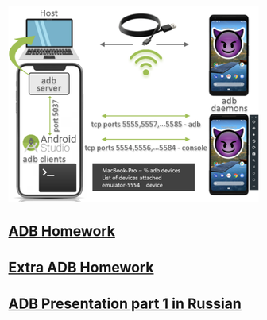 ![ADB](https://github.com/MariaDash/Mobile_Testing/blob/ADB/ADB.png)
# [ADB Homework](https://github.com/MariaDash/Mobile_Testing/blob/ADB/ADB_Homework.md)
# [Extra ADB Homework](https://github.com/MariaDash/Mobile_Testing/blob/ADB/extra_hw.md)
# <a href="https://youtu.be/vFdStzk-Nrs">ADB Presentation part 1 in Russian</a>
